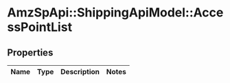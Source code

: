 # AmzSpApi::ShippingApiModel::AccessPointList

## Properties
Name | Type | Description | Notes
------------ | ------------- | ------------- | -------------

